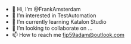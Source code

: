 - 👋 Hi, I’m @FrankAmsterdam
- 👀 I’m interested in TestAutomation
- 🌱 I’m currently learning Katalon Studio
- 💞️ I’m looking to collaborate on ...
- 📫 How to reach me fjp59adam@outlook.com

<!---
FrankAmsterdam/FrankAmsterdam is a ✨ special ✨ repository because its `README.md` (this file) appears on your GitHub profile.
You can click the Preview link to take a look at your changes.
--->
